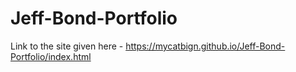 # Jeff-Bond-Portfolio

Link to the site given here - https://mycatbign.github.io/Jeff-Bond-Portfolio/index.html
